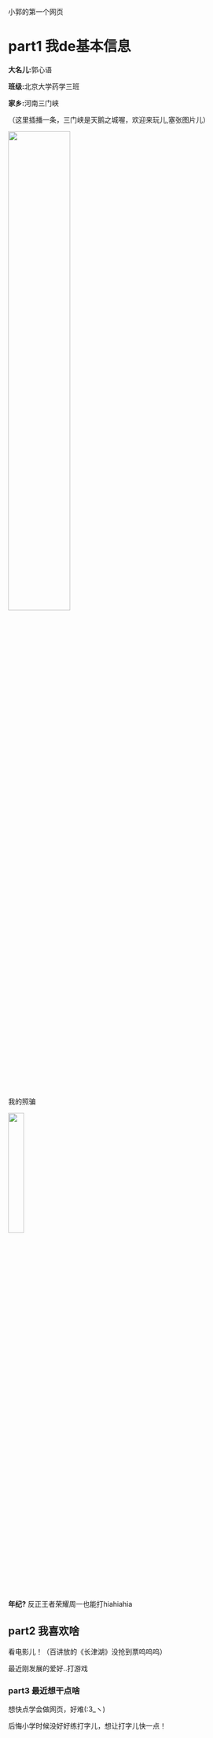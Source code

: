<!DOCTYPE html>
<html lang="zh-cn">
  <head>
  小郭的第一个网页
  </head>
  <body>
    <h1>part1 我de基本信息</h1>
    <p><strong>大名儿:</strong>郭心语</p>
    <p><strong>班级:</strong>北京大学药学三班</p>
    <p><strong>家乡:</strong>河南三门峡</p>
    <p>（这里插播一条，三门峡是天鹅之城喔，欢迎来玩儿,塞张图片儿）</p>
    <p><img src="https://bkimg.cdn.bcebos.com/pic/574e9258d109b3de889e4361ccbf6c81800a4c91?x-bce-process=image/watermark,image_d2F0ZXIvYmFpa2UxMTY=,g_7,xp_5,yp_5/format,f_auto"width="50%"></p>
    <p>我的照骗</p> 
    <p><img src="C:\Users\edge of life\Pictures\Saved Pictures"width="25%"></p>
    <p><strong>年纪?</strong> 反正王者荣耀周一也能打hiahiahia</p>
    <h2>part2 我喜欢啥</h2>
    <p>看电影儿！（百讲放的《长津湖》没抢到票呜呜呜）</p>
    <p>最近刚发展的爱好..打游戏</p>
    <h3>part3 最近想干点啥</h3>
    <p>想快点学会做网页，好难(:3_ヽ)</p>
    <p>后悔小学时候没好好练打字儿，想让打字儿快一点！</p>
  </body>
</html>
    
